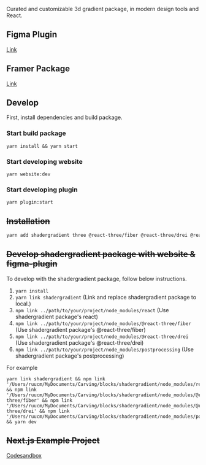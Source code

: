 Curated and customizable 3d gradient package, in modern design tools and React.


## Figma Plugin

[Link]()

## Framer Package

[Link](https://framer.com/projects/ShaderGradient--7fmA9c0AApv3vyjCPpS3-emceg)

## Develop

First, install dependencies and build package.

### Start build package
```
yarn install && yarn start
```

### Start developing website
```
yarn website:dev
```

### Start developing plugin
```
yarn plugin:start
```


## ~~Installation~~

```sh
yarn add shadergradient three @react-three/fiber @react-three/drei @react-three/postprocessing
```

## ~~Develop shadergradient package with website & figma-plugin~~

To develop with the shadergradient package, follow below instructions.

1. `yarn install`
1. `yarn link shadergradient` (Link and replace shadergradient package to local.)
1. `npm link ../path/to/your/project/node_modules/react` (Use shadergradient package's react)
1. `npm link ../path/to/your/project/node_modules/@react-three/fiber` (Use shadergradient package's @react-three/fiber)
1. `npm link ../path/to/your/project/node_modules/@react-three/drei` (Use shadergradient package's @react-three/drei)
1. `npm link ../path/to/your/project/node_modules/postprocessing` (Use shadergradient package's postprocessing)

For example

```
yarn link shadergradient && npm link '/Users/ruucm/MyDocuments/Carving/blocks/shadergradient/node_modules/react' && npm link '/Users/ruucm/MyDocuments/Carving/blocks/shadergradient/node_modules/@react-three/fiber' && npm link '/Users/ruucm/MyDocuments/Carving/blocks/shadergradient/node_modules/@react-three/drei' && npm link '/Users/ruucm/MyDocuments/Carving/blocks/shadergradient/node_modules/postprocessing' && yarn dev
```

## ~~Next.js Example Project~~

[Codesandbox](https://codesandbox.io/s/optimistic-benji-pw64i)